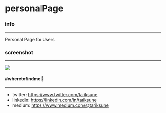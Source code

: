 # personalPage
### info
________________
Personal Page for Users

### screenshot
________________
![](https://raw.githubusercontent.com/tariksune/personalPage/master/screenshot.png)

#### #wheretofindme 📍
________________
- twitter: https://www.twitter.com/tariksune
- linkedin: https://linkedin.com/in/tariksune
- medium: https://www.medium.com/@tariksune

